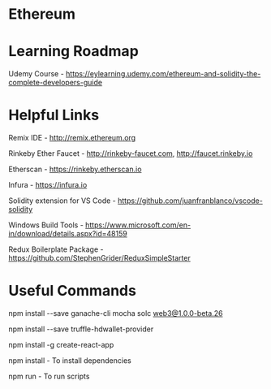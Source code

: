 # Ethereum

# Learning Roadmap

Udemy Course - https://eylearning.udemy.com/ethereum-and-solidity-the-complete-developers-guide


# Helpful Links

Remix IDE - http://remix.ethereum.org

Rinkeby Ether Faucet - http://rinkeby-faucet.com, http://faucet.rinkeby.io

Etherscan - https://rinkeby.etherscan.io

Infura - https://infura.io

Solidity extension for VS Code - https://github.com/juanfranblanco/vscode-solidity

Windows Build Tools - https://www.microsoft.com/en-in/download/details.aspx?id=48159

Redux Boilerplate Package - https://github.com/StephenGrider/ReduxSimpleStarter

# Useful Commands

npm install --save ganache-cli mocha solc web3@1.0.0-beta.26

npm install --save truffle-hdwallet-provider

npm install -g create-react-app

npm install - To install dependencies

npm run <script-name> - To run scripts
